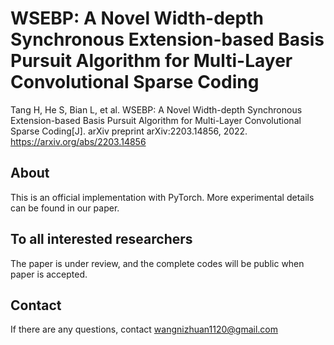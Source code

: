 # WSEBP: A Novel Width-depth Synchronous Extension-based Basis Pursuit Algorithm for Multi-Layer Convolutional Sparse Coding

Tang H, He S, Bian L, et al. WSEBP: A Novel Width-depth Synchronous Extension-based Basis Pursuit Algorithm for Multi-Layer Convolutional Sparse Coding[J]. arXiv preprint arXiv:2203.14856, 2022. https://arxiv.org/abs/2203.14856

## About

This is an official implementation with PyTorch. More experimental details can be found in our paper.



## To all interested researchers

The paper is under review, and the complete codes  will be public when paper is accepted.



## Contact

If there are any questions, contact wangnizhuan1120@gmail.com

